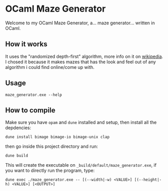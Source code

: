 # OCaml Maze Generator

Welcome to my OCaml Maze Generator, a... maze generator... written in OCaml.

## How it works

It uses the "randomized depth-first"  algorithm, more info on it on [wikipedia](https://en.wikipedia.org/wiki/Maze_generation_algorithm#Randomized_depth-first_search). I chosed it because it makes mazes that has the look and feel out of any algorithm i could find online/come up with.

## Usage

    maze_generator.exe --help

## How to compile
Make sure you have `opam` and `dune` installed and setup, then install all the depdencies:

    dune install bimage bimage-io bimage-unix clap

then go inside this project directory and run:
	
	dune build
	
This will create the executable on `_build/default/maze_generator.exe`, if you want to directly run the program, type:

    dune exec ./maze_generator.exe -- [(--width|-w) <VALUE>] [(--height|-h) <VALUE>] [<OUTPUT>]

